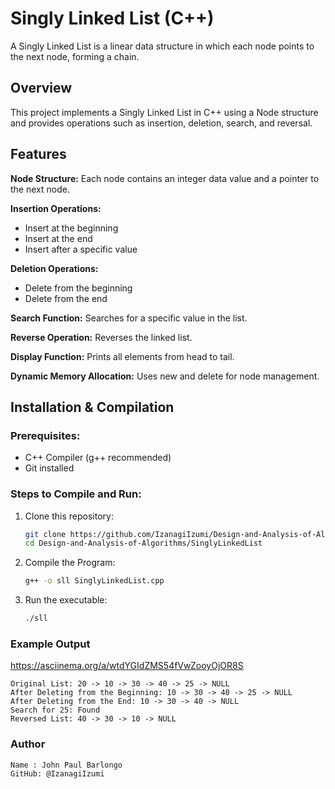 # Singly Linked List (C++)
A Singly Linked List is a linear data structure in which each node points to the next node, forming a chain.

## Overview
This project implements a Singly Linked List in C++ using a Node structure and provides operations such as insertion, deletion, search, and reversal.

## Features
**Node Structure:** Each node contains an integer data value and a pointer to the next node.

**Insertion Operations:**
- Insert at the beginning
- Insert at the end
- Insert after a specific value

**Deletion Operations:**
- Delete from the beginning
- Delete from the end

**Search Function:** Searches for a specific value in the list.

**Reverse Operation:** Reverses the linked list.

**Display Function:** Prints all elements from head to tail.

**Dynamic Memory Allocation:** Uses new and delete for node management.

## Installation & Compilation
### Prerequisites:
- C++ Compiler (g++ recommended)
- Git installed

### Steps to Compile and Run:
1. Clone this repository:
   ```sh
   git clone https://github.com/IzanagiIzumi/Design-and-Analysis-of-Algorithms.git
   cd Design-and-Analysis-of-Algorithms/SinglyLinkedList

2. Compile the Program:
   ```sh
   g++ -o sll SinglyLinkedList.cpp

3. Run the executable:
   ```sh
   ./sll

### Example Output

   https://asciinema.org/a/wtdYGIdZMS54fVwZooyOjOR8S

    Original List: 20 -> 10 -> 30 -> 40 -> 25 -> NULL
    After Deleting from the Beginning: 10 -> 30 -> 40 -> 25 -> NULL
    After Deleting from the End: 10 -> 30 -> 40 -> NULL
    Search for 25: Found
    Reversed List: 40 -> 30 -> 10 -> NULL
    
### Author

    Name : John Paul Barlongo
    GitHub: @IzanagiIzumi
